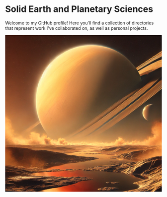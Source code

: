 # Solid Earth and Planetary Sciences 

Welcome to my GitHub profile! Here you'll find a collection of directories that represent work I've collaborated on, as well as personal projects. 

![Texte atlernatif](./titan_landscape.png)


